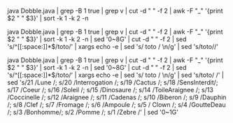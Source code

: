 java Dobble.java | grep -B 1 true | grep v | cut -d " " -f 2 | awk -F "_" '{print $2 " " $3}' | sort -k 1 -k 2 -n



java Dobble.java | grep -B 1 true | grep v | cut -d " " -f 2 | awk -F "_" '{print $2 " " $3}' | sort -k 1 -k 2 -n | sed '0~8G' | cut -d " " -f 2 | sed 's/^[[:space:]]*$/toto/' | xargs echo -e | sed 's/ toto / \n/g' | sed 's/toto//'


java Dobble.java | grep -B 1 true | grep v | cut -d " " -f 2 | awk -F "_" '{print $2 " " $3}' | sort -k 1 -k 2 -n | sed '0~8G' | cut -d " " -f 2 | sed 's/^[[:space:]]*$/toto/' | xargs echo -e | sed 's/ toto / \n/g' | sed 's/toto/ /' | sed 's/21 /Lune /; s/20 /Interrogation /; s/19 /Cactus /; s/18 /SensInterdit/; s/17 /Coeur /; s/16 /Soleil /; s/15 /Dinosaure /; s/14 /ToileAraignee /; s/13 /Coccinelle /; s/12 /Araignee /; s/11 /Cadenas /; s/10 /Biberon /; s/9 /Dauphin /; s/8 /Clef /; s/7 /Fromage /; s/6 /Ampoule /; s/5 / Clown /; s/4 /GoutteDeau /; s/3 /Bonhomme/; s/2 /Pomme /; s/1 /Zebre /' | sed '0~1G'
